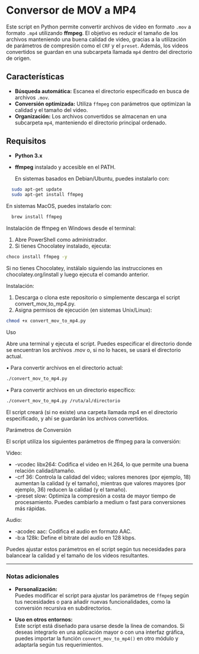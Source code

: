 # Conversor de MOV a MP4

Este script en Python permite convertir archivos de video en formato `.mov` a formato `.mp4` utilizando **ffmpeg**. El objetivo es reducir el tamaño de los archivos manteniendo una buena calidad de video, gracias a la utilización de parámetros de compresión como el `CRF` y el `preset`. Además, los videos convertidos se guardan en una subcarpeta llamada `mp4` dentro del directorio de origen.

## Características

- **Búsqueda automática:** Escanea el directorio especificado en busca de archivos `.mov`.
- **Conversión optimizada:** Utiliza `ffmpeg` con parámetros que optimizan la calidad y el tamaño del video.
- **Organización:** Los archivos convertidos se almacenan en una subcarpeta `mp4`, manteniendo el directorio principal ordenado.

## Requisitos

- **Python 3.x**  
- **ffmpeg** instalado y accesible en el PATH.
  
  En sistemas basados en Debian/Ubuntu, puedes instalarlo con:
```bash
  sudo apt-get update
  sudo apt-get install ffmpeg
```

  En sistemas MacOS, puedes instalarlo con:
```bash
  brew install ffmpeg
```


Instalación de ffmpeg en Windows desde el terminal:
1.	Abre PowerShell como administrador.
2.	Si tienes Chocolatey instalado, ejecuta:

```bash
choco install ffmpeg -y
```
Si no tienes Chocolatey, instálalo siguiendo las instrucciones en chocolatey.org/install y luego ejecuta el comando anterior.

Instalación:

1.	Descarga o clona este repositorio o simplemente descarga el script convert_mov_to_mp4.py.
2.	Asigna permisos de ejecución (en sistemas Unix/Linux):

```bash
chmod +x convert_mov_to_mp4.py
```


Uso

Abre una terminal y ejecuta el script. Puedes especificar el directorio donde se encuentran los archivos .mov o, si no lo haces, se usará el directorio actual.
	
• Para convertir archivos en el directorio actual:
```bash
./convert_mov_to_mp4.py
```

• Para convertir archivos en un directorio específico:
```bash
./convert_mov_to_mp4.py /ruta/al/directorio
```


El script creará (si no existe) una carpeta llamada mp4 en el directorio especificado, y ahí se guardarán los archivos convertidos.

Parámetros de Conversión

El script utiliza los siguientes parámetros de ffmpeg para la conversión:

Video:

* -vcodec libx264: Codifica el video en H.264, lo que permite una buena relación calidad/tamaño.
* -crf 36: Controla la calidad del video; valores menores (por ejemplo, 18) aumentan la calidad (y el tamaño), mientras que valores mayores (por ejemplo, 36) reducen la calidad (y el tamaño).
* -preset slow: Optimiza la compresión a costa de mayor tiempo de procesamiento. Puedes cambiarlo a medium o fast para conversiones más rápidas.

Audio:
* -acodec aac: Codifica el audio en formato AAC.
* -b:a 128k: Define el bitrate del audio en 128 kbps.

Puedes ajustar estos parámetros en el script según tus necesidades para balancear la calidad y el tamaño de los videos resultantes.

---

### Notas adicionales

- **Personalización:**  
  Puedes modificar el script para ajustar los parámetros de `ffmpeg` según tus necesidades o para añadir nuevas funcionalidades, como la conversión recursiva en subdirectorios.

- **Uso en otros entornos:**  
  Este script está diseñado para usarse desde la línea de comandos. Si deseas integrarlo en una aplicación mayor o con una interfaz gráfica, puedes importar la función `convert_mov_to_mp4()` en otro módulo y adaptarla según tus requerimientos.
